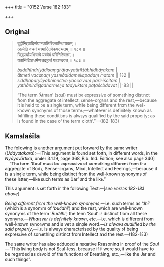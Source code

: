 +++
title = "0152 Verse 182-183"

+++
## Original 
>
> बुद्धीन्द्रियादिसंघातव्यतिरिक्ताभिधायकम् ।  
> आत्मेति वचनं यस्मादिदमेकपदं मतम् ॥ १८२ ॥  
> सिद्धपर्यायभिन्नत्वे यच्चैवं परिनिश्चितम् ।  
> यथानिर्दिष्टधर्मेण तद्युक्तं पटशब्दवत् ॥ १८३ ॥ 
>
> *buddhīndriyādisaṃghātavyatiriktābhidhāyakam* \|  
> *ātmeti vacanaṃ yasmādidamekapadaṃ matam* \|\| 182 \|\|  
> *siddhaparyāyabhinnatve yaccaivaṃ pariniścitam* \|  
> *yathānirdiṣṭadharmeṇa tadyuktaṃ paṭaśabdavat* \|\| 183 \|\| 
>
> “The term ‘Ātman’ (soul) must be expressive of something distinct from the aggregate of intellect, sense-organs and the rest,—because it is held to be a single term, while being different from the well-known synonyms of those terms;—whatever is definitely known as fulfilling these conditions is always qualified by the said property; as is found in the case of the term ‘cloth’.”—(182-183)



## Kamalaśīla

The following is another argument put forward by the same writer (*Uddyotakara*):—[This argument is found set forth, in different words, in the *Nyāyavārtika*, under 3.1.19, page 368, Bib. Ind. Edition; see also page 340]—“The term ‘Soul’ must be expressive of something different from the aggregate of Body, Sense-organs, Mind, Intellect and Feelings,—because it is a single term, while being distinct from the well-known synonyms of these latter,—like such terms as ‘Jar’ and the like.”

This argument is set forth in the following Text:—[*see verses 182-183 above*]

*Being different from the well-known synonyms*;—i.e. such terms as ‘*dhī*’ (which is a synonym of ‘*buddhi*’) and the rest, which are well-known synonyms of the term ‘*Buddhi*’; the term ‘Soul’ is distinct from all these syonyms.—*Whatever is definitely known*, *etc*.—i.e. which is different from well-known synonyms and is yet a single word,—*is always qualified by the said properly*,—i.e. is always characterised by the quality of being expressive of something distinct from Intellect and the rest.—(182-183)

The same writer has also adduced a negative Reasoning in proof of the *Soul*—“This living body is not Soul-less, because if it were so, it would have to be regarded as devoid of the functions of Breathing, etc.,—like the Jar and such things”.


